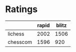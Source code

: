 # Ratings

|          | rapid | blitz |
|----------|-------|-------|
| lichess  | 2002 | 1506 |
| chesscom | 1596 | 920 |
